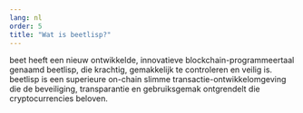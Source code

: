 ```yaml
---
lang: nl
order: 5
title: "Wat is beetlisp?"
---
```

beet heeft een nieuw ontwikkelde, innovatieve blockchain-programmeertaal genaamd beetlisp, die krachtig, gemakkelijk te controleren en veilig is. beetlisp is een superieure on-chain slimme transactie-ontwikkelomgeving die de beveiliging, transparantie en gebruiksgemak ontgrendelt die cryptocurrencies beloven.
 
